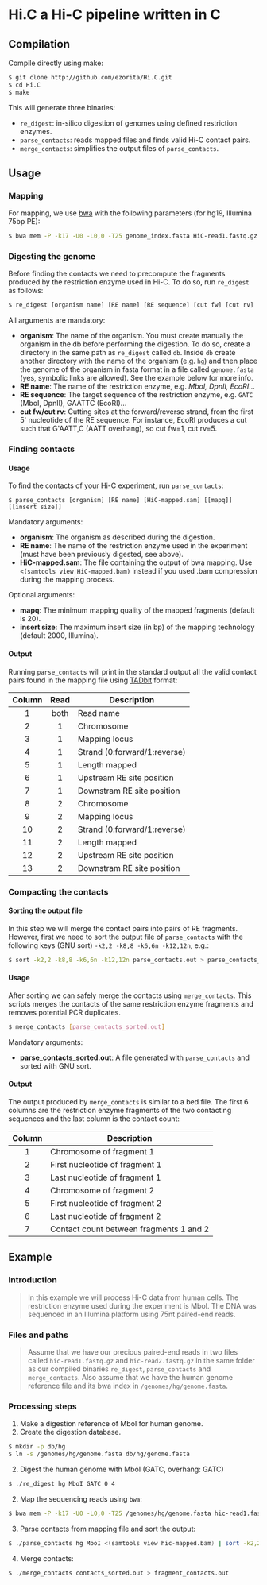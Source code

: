 # Hi.C a Hi-C pipeline written in C

## Compilation

Compile directly using make:
```bash
$ git clone http://github.com/ezorita/Hi.C.git
$ cd Hi.C
$ make
```

This will generate three binaries:
- `re_digest`: in-silico digestion of genomes using defined restriction enzymes.
- `parse_contacts`: reads mapped files and finds valid Hi-C contact pairs.
- `merge_contacts`: simplifies the output files of `parse_contacts`.

## Usage

### Mapping

For mapping, we use [bwa](https://github.com/lh3/bwa) with the following parameters (for hg19, Illumina 75bp PE):

```bash
$ bwa mem -P -k17 -U0 -L0,0 -T25 genome_index.fasta HiC-read1.fastq.gz HiC-read2.fastq.gz | samtools view -bS > HiC-mapped.bam
```

### Digesting the genome

Before finding the contacts we need to precompute the fragments produced by the restriction enzyme used in Hi-C. To do so, run `re_digest` as follows:

```bash
$ re_digest [organism name] [RE name] [RE sequence] [cut fw] [cut rv]
```

All arguments are mandatory:
- **organism**: The name of the organism. You must create manually the organism in the db before performing the digestion. To do so, create a directory in the same path as `re_digest` called `db`. Inside `db` create another directory with the name of the organism (e.g. `hg`) and then place the genome of the organism in fasta format in a file called `genome.fasta` (yes, symbolic links are allowed). See the example below for more info.
- **RE name**: The name of the restriction enzyme, e.g. *MboI, DpnII, EcoRI*...
- **RE sequence**: The target sequence of the restriction enzyme, e.g. `GATC` (MboI, DpnII), GAATTC (EcoRI)...
- **cut fw/cut rv**: Cutting sites at the forward/reverse strand, from the first 5' nucleotide of the RE sequence. For instance, EcoRI produces a cut such that G'AATT,C (AATT overhang), so cut fw=1, cut rv=5.

### Finding contacts

#### Usage

To find the contacts of your Hi-C experiment, run `parse_contacts`:

```
$ parse_contacts [organism] [RE name] [HiC-mapped.sam] [[mapq]] [[insert size]]
```

Mandatory arguments:
- **organism**: The organism as described during the digestion.
- **RE name**: The name of the restriction enzyme used in the experiment (must have been previously digested, see above).
- **HiC-mapped.sam**: The file containing the output of bwa mapping. Use `<(samtools view HiC-mapped.bam)` instead if you used .bam compression during the mapping process.

Optional arguments:
- **mapq**: The minimum mapping quality of the mapped fragments (default is 20).
- **insert size**: The maximum insert size (in bp) of the mapping technology (default 2000, Illumina).

#### Output

Running `parse_contacts` will print in the standard output all the valid contact pairs found in the mapping file using [TADbit](https://github.com/3DGenomes/TADbit) format:

| Column   | Read | Description                  |
| :-------:|:----:|------------------------------|
| 1        | both | Read name                    |
| 2        | 1    | Chromosome                   |
| 3        | 1    | Mapping locus                |
| 4        | 1    | Strand (0:forward/1:reverse) |
| 5        | 1    | Length mapped                |
| 6        | 1    | Upstream RE site position    |
| 7        | 1    | Downstram RE site position   |
| 8        | 2    | Chromosome                   |
| 9        | 2    | Mapping locus                |
| 10       | 2    | Strand (0:forward/1:reverse) |
| 11       | 2    | Length mapped                |
| 12       | 2    | Upstream RE site position    |
| 13       | 2    | Downstram RE site position   |


### Compacting the contacts

#### Sorting the output file
In this step we will merge the contact pairs into pairs of RE fragments. However, first we need to sort the output file of `parse_contacts` with the following keys (GNU sort) `-k2,2 -k8,8 -k6,6n -k12,12n`, e.g.:

```bash
$ sort -k2,2 -k8,8 -k6,6n -k12,12n parse_contacts.out > parse_contacts_sorted.out
```

#### Usage

After sorting we can safely merge the contacts using `merge_contacts`. This scripts merges the contacts of the same restriction enzyme fragments and removes potential PCR duplicates.

```bash
$ merge_contacts [parse_contacts_sorted.out]
```

Mandatory arguments:
- **parse_contacts_sorted.out**: A file generated with `parse_contacts` and sorted with GNU sort.

#### Output

The output produced by `merge_contacts` is similar to a bed file. The first 6 columns are the restriction enzyme fragments of the two contacting sequences and the last column is the contact count:

| Column   | Description                             |
| :-------:|-----------------------------------------|
| 1        | Chromosome of fragment 1                |
| 2        | First nucleotide of fragment 1          |
| 3        | Last nucleotide of fragment 1           |
| 4        | Chromosome of fragment 2                |
| 5        | First nucleotide of fragment 2          |
| 6        | Last nucleotide of fragment 2           |
| 7        | Contact count between fragments 1 and 2 |

## Example

### Introduction

> In this example we will process Hi-C data from human cells. The restriction enzyme used during the experiment is MboI. The DNA was sequenced in an Illumina platform using 75nt paired-end reads.

### Files and paths
> Assume that we have our precious paired-end reads in two files called `hic-read1.fastq.gz` and `hic-read2.fastq.gz` in the same folder as our compiled binaries `re_digest`, `parse_contacts` and `merge_contacts`.
> Also assume that we have the human genome reference file and its bwa index in `/genomes/hg/genome.fasta`.

### Processing steps
1. Make a digestion reference of MboI for human genome.
  1. Create the digestion database.
```bash
$ mkdir -p db/hg
$ ln -s /genomes/hg/genome.fasta db/hg/genome.fasta
```
  2. Digest the human genome with MboI (GATC, overhang: GATC)
```bash
$ ./re_digest hg MboI GATC 0 4
```

2. Map the sequencing reads using `bwa`:
```bash
$ bwa mem -P -k17 -U0 -L0,0 -T25 /genomes/hg/genome.fasta hic-read1.fastq.gz hic-read2.fastq.gz | samtools view -bS > hic-mapped.bam
```

3. Parse contacts from mapping file and sort the output:
```bash
$ ./parse_contacts hg MboI <(samtools view hic-mapped.bam) | sort -k2,2 -k8,8 -k6,6n -k12,12n > contacts_sorted.out
```

4. Merge contacts:
```bash
$ ./merge_contacts contacts_sorted.out > fragment_contacts.out
```
